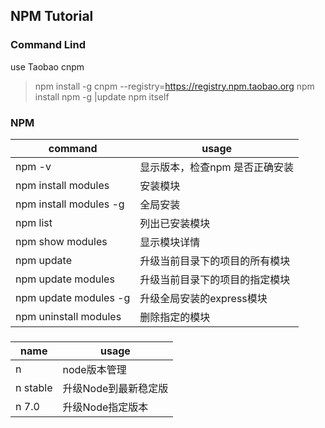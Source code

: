 ## NPM Tutorial

### Command Lind

use Taobao cnpm

> npm install -g cnpm --registry=https://registry.npm.taobao.org
> npm install npm -g  |update npm itself

### NPM
|command|usage|
|---|---|
|npm -v|显示版本，检查npm 是否正确安装|
|npm install modules|安装模块|
|npm install modules -g|全局安装|
|npm list|列出已安装模块|
|npm show modules|显示模块详情|
|npm update|升级当前目录下的项目的所有模块|
|npm update modules|升级当前目录下的项目的指定模块|
|npm update modules -g|升级全局安装的express模块|
|npm uninstall modules|删除指定的模块|

###  
|name|usage|
|---|---|
|n|node版本管理|
|n stable|升级Node到最新稳定版|
|n 7.0|升级Node指定版本|
